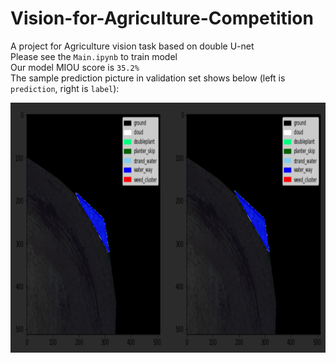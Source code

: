 # Vision-for-Agriculture-Competition
A project for Agriculture vision task based on double U-net<br>
Please see the `Main.ipynb` to train model <br>
Our model MIOU score is `35.2%` <br>
The sample prediction picture in validation set shows below (left is `prediction`, right is `label`): <br>

<div align=center>
<img src=https://github.com/Ys-Jia/Vision-for-Agriculture-Competition/blob/main/Prediction_train.png height='400' width='800'>
</div>
